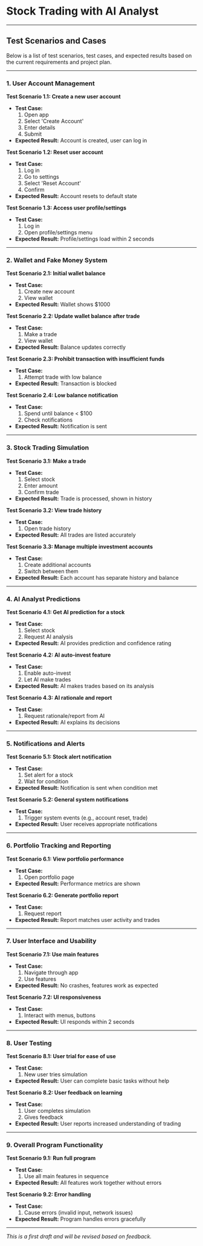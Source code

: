 # Stock Trading with AI Analyst

---

## Test Scenarios and Cases

Below is a list of test scenarios, test cases, and expected results based on the current requirements and project plan.

---

### 1. User Account Management

**Test Scenario 1.1: Create a new user account**  
- **Test Case:**  
  1. Open app  
  2. Select 'Create Account'  
  3. Enter details  
  4. Submit  
- **Expected Result:** Account is created, user can log in

**Test Scenario 1.2: Reset user account**  
- **Test Case:**  
  1. Log in  
  2. Go to settings  
  3. Select 'Reset Account'  
  4. Confirm  
- **Expected Result:** Account resets to default state

**Test Scenario 1.3: Access user profile/settings**  
- **Test Case:**  
  1. Log in  
  2. Open profile/settings menu  
- **Expected Result:** Profile/settings load within 2 seconds

---

### 2. Wallet and Fake Money System

**Test Scenario 2.1: Initial wallet balance**  
- **Test Case:**  
  1. Create new account  
  2. View wallet  
- **Expected Result:** Wallet shows $1000

**Test Scenario 2.2: Update wallet balance after trade**  
- **Test Case:**  
  1. Make a trade  
  2. View wallet  
- **Expected Result:** Balance updates correctly

**Test Scenario 2.3: Prohibit transaction with insufficient funds**  
- **Test Case:**  
  1. Attempt trade with low balance  
- **Expected Result:** Transaction is blocked

**Test Scenario 2.4: Low balance notification**  
- **Test Case:**  
  1. Spend until balance < $100  
  2. Check notifications  
- **Expected Result:** Notification is sent

---

### 3. Stock Trading Simulation

**Test Scenario 3.1: Make a trade**  
- **Test Case:**  
  1. Select stock  
  2. Enter amount  
  3. Confirm trade  
- **Expected Result:** Trade is processed, shown in history

**Test Scenario 3.2: View trade history**  
- **Test Case:**  
  1. Open trade history  
- **Expected Result:** All trades are listed accurately

**Test Scenario 3.3: Manage multiple investment accounts**  
- **Test Case:**  
  1. Create additional accounts  
  2. Switch between them  
- **Expected Result:** Each account has separate history and balance

---

### 4. AI Analyst Predictions

**Test Scenario 4.1: Get AI prediction for a stock**  
- **Test Case:**  
  1. Select stock  
  2. Request AI analysis  
- **Expected Result:** AI provides prediction and confidence rating

**Test Scenario 4.2: AI auto-invest feature**  
- **Test Case:**  
  1. Enable auto-invest  
  2. Let AI make trades  
- **Expected Result:** AI makes trades based on its analysis

**Test Scenario 4.3: AI rationale and report**  
- **Test Case:**  
  1. Request rationale/report from AI  
- **Expected Result:** AI explains its decisions

---

### 5. Notifications and Alerts

**Test Scenario 5.1: Stock alert notification**  
- **Test Case:**  
  1. Set alert for a stock  
  2. Wait for condition  
- **Expected Result:** Notification is sent when condition met

**Test Scenario 5.2: General system notifications**  
- **Test Case:**  
  1. Trigger system events (e.g., account reset, trade)  
- **Expected Result:** User receives appropriate notifications

---

### 6. Portfolio Tracking and Reporting

**Test Scenario 6.1: View portfolio performance**  
- **Test Case:**  
  1. Open portfolio page  
- **Expected Result:** Performance metrics are shown

**Test Scenario 6.2: Generate portfolio report**  
- **Test Case:**  
  1. Request report  
- **Expected Result:** Report matches user activity and trades

---

### 7. User Interface and Usability

**Test Scenario 7.1: Use main features**  
- **Test Case:**  
  1. Navigate through app  
  2. Use features  
- **Expected Result:** No crashes, features work as expected

**Test Scenario 7.2: UI responsiveness**  
- **Test Case:**  
  1. Interact with menus, buttons  
- **Expected Result:** UI responds within 2 seconds

---

### 8. User Testing

**Test Scenario 8.1: User trial for ease of use**  
- **Test Case:**  
  1. New user tries simulation  
- **Expected Result:** User can complete basic tasks without help

**Test Scenario 8.2: User feedback on learning**  
- **Test Case:**  
  1. User completes simulation  
  2. Gives feedback  
- **Expected Result:** User reports increased understanding of trading

---

### 9. Overall Program Functionality

**Test Scenario 9.1: Run full program**  
- **Test Case:**  
  1. Use all main features in sequence  
- **Expected Result:** All features work together without errors

**Test Scenario 9.2: Error handling**  
- **Test Case:**  
  1. Cause errors (invalid input, network issues)  
- **Expected Result:** Program handles errors gracefully

---

*This is a first draft and will be revised based on feedback.*
